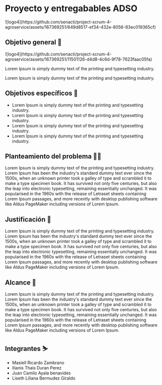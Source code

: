 <h1>Proyecto y entregabables ADSO</h1>
![logo4](https://github.com/senacti/project-scrum-4-agroservice/assets/167369251/649d8517-ef34-432e-8056-83ec019365cf)

<h2>Objetivo general 🎯</h2>![logo4](https://github.com/senacti/project-scrum-4-agroservice/assets/167369251/11501126-d4d8-4c6d-9f78-7623faac05fa)

<p>Lorem Ipsum is simply dummy text of the printing and typesetting industry.</p> 
<p>Lorem Ipsum is simply dummy text of the printing and typesetting industry.</p> 
<h2>Objetivos específicos 🎯</h2>
<ul>
  <li>Lorem Ipsum is simply dummy text of the printing and typesetting industry.</li>
   <li>Lorem Ipsum is simply dummy text of the printing and typesetting industry.</li>
   <li>Lorem Ipsum is simply dummy text of the printing and typesetting industry.</li>
   <li>Lorem Ipsum is simply dummy text of the printing and typesetting industry.</li>
</ul>
<h2>Planteamiento del problema 😵‍💫</h2>
<p>
  Lorem Ipsum is simply dummy text of the printing and typesetting industry. Lorem Ipsum has been the industry's standard dummy text ever since the 1500s, when an unknown printer took a galley of type and scrambled it to make a type specimen book. It has survived not only five centuries, but also the leap into electronic typesetting, remaining essentially unchanged. It was popularised in the 1960s with the release of Letraset sheets containing Lorem Ipsum passages, and more recently with desktop publishing software like Aldus PageMaker including versions of Lorem Ipsum.
</p>
<h2>Justificación 📃</h2>
<p>Lorem Ipsum is simply dummy text of the printing and typesetting industry. Lorem Ipsum has been the industry's standard dummy text ever since the 1500s, when an unknown printer took a galley of type and scrambled it to make a type specimen book. It has survived not only five centuries, but also the leap into electronic typesetting, remaining essentially unchanged. It was popularised in the 1960s with the release of Letraset sheets containing Lorem Ipsum passages, and more recently with desktop publishing software like Aldus PageMaker including versions of Lorem Ipsum.</p>
<h2>Alcance 🚀</h2>
<p>Lorem Ipsum is simply dummy text of the printing and typesetting industry. Lorem Ipsum has been the industry's standard dummy text ever since the 1500s, when an unknown printer took a galley of type and scrambled it to make a type specimen book. It has survived not only five centuries, but also the leap into electronic typesetting, remaining essentially unchanged. It was popularised in the 1960s with the release of Letraset sheets containing Lorem Ipsum passages, and more recently with desktop publishing software like Aldus PageMaker including versions of Lorem Ipsum.</p>
<h2>Integrantes ⛷️</h2>
<ul>
  <li>Masiell Ricardo Zambrano</li>
  <li>Ilianis Thais Duran Perez</li>
  <li>Juan Camilo Ayala benavides</li>
  <li>Liseth Liliana Bermudez Giraldo</li>
</ul>
